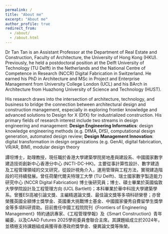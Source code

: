 ```yaml
---
permalink: /
title: "About me"
excerpt: "About me"
author_profile: true
redirect_from: 
  - /about/
  - /about.html
---
```

Dr Tan Tan is an Assistant Professor at the Department of Real Estate and Construction, Faculty of Architecture, the University of Hong Kong (HKU). Previously, he held a postdoctoral position at the Delft University of Technology (TU Delft) in the Netherlands and the National Centre of Competence in Research (NCCR) Digital Fabrication in Switzerland. He earned his PhD in Architecture and MSc in Project and Enterprise Management from University College London (UCL) and his BArch in Architecture from Huazhong University of Science and Technology (HUST).

His research draws into the intersection of architecture, technology, and business to bridge the connection between architectural design and construction management, especially in exploring frontier knowledge and advanced solutions to Design for X (DfX) for industrialized construction. His primary fields of research interest include two streams in design engineering and management:
**Design Engineering Informatics**: design knowledge engineering methods (e.g. DfMA, DfS), computational design generation, automated design review;
**Design Management Innovation**: digital transformation in design organizations (e.g. GenAI, digital fabrication, VR/AR, BIM), modular design theory

譚坦博士，助理教授，現任職於香港大學建築學院房地產與建設系、中國國家數字建造技術創新中心香港分中心 (NCTI-DC-HK)。主要從事計算性設計、數字建造及工程管理領域的交叉研究，從設計視角介入，運用管理與工程方法，實現建造階段的可持續發展。曾任荷蘭代爾夫特理工大學 (TU Delft)、瑞士國家數字製造能力研究中心 (NCCR Digital Fabrication) 博士後研究員；博士、碩士畢業於英國倫敦大學學院設計及工程管理方向 (UCL Bartlett)；本科畢業於華中科技大學建築學系。曾獲ESI高被引論文獎、主編精選論文獎、最佳論文獎等多項科研榮譽；亦曾榮獲英國全額博士獎學金、英國重大挑戰博士基金、中國國家優秀自費留學生獎學金等多項科研資助。目前擔任中國工程院院刊《Frontiers of Engineering Management》特約通訊專家、《工程管理學報》及《Smart Construction》青年編委，以及CAAD Futures 2025學術委員會聯合主席。其課題組成立於2024年，並積極支持課題組成員獲得香港政府獎學金、優異論文獎等殊榮。




<!---Activity and Service--->
<!---Experience--->
